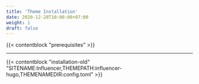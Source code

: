 ```yaml
---
title: 'Theme Installation'
date: 2020-12-28T10:00:00+07:00
weight: 1
draft: false
---
```


{{< contentblock "prerequisites" >}}

---

{{< contentblock "installation-old" "SITENAME:Influencer,THEMEPATH:influencer-hugo,THEMENAMEDIR:config.toml" >}}
